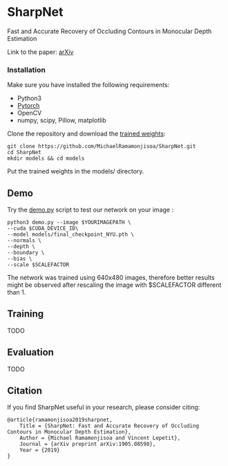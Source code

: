 # SharpNet
Fast and Accurate Recovery of Occluding Contours in Monocular Depth Estimation

Link to the paper: [arXiv](https://arxiv.org/abs/1905.08598)

### Installation

Make sure you have installed the following requirements:

- Python3
- [Pytorch](https://pytorch.org/get-started/locally/)
- OpenCV
- numpy, scipy, Pillow, matplotlib

Clone the repository and download the [trained weights](https://drive.google.com/open?id=1UTruzxPxQdoxF44X7D27f8rISFU0bKMK):

```
git clone https://github.com/MichaelRamamonjisoa/SharpNet.git
cd SharpNet
mkdir models && cd models
```

Put the trained weights in the models/ directory.

## Demo

Try the [demo.py](https://github.com/MichaelRamamonjisoa/SharpNet/blob/master/demo.py) 
script to test our network on your image :

```
python3 demo.py --image $YOURIMAGEPATH \
--cuda $CUDA_DEVICE_ID\
--model models/final_checkpoint_NYU.pth \
--normals \
--depth \
--boundary \
--bias \
--scale $SCALEFACTOR 
```

The network was trained using 640x480 images, therefore better results might be 
observed after rescaling the image with $SCALEFACTOR different than 1. 

## Training

TODO

## Evaluation

TODO

## Citation

If you find SharpNet useful in your research, please consider citing:
```
@article{ramamonjisoa2019sharpnet,
    Title = {SharpNet: Fast and Accurate Recovery of Occluding Contours in Monocular Depth Estimation},
    Author = {Michael Ramamonjisoa and Vincent Lepetit},
    Journal = {arXiv preprint arXiv:1905.08598},
    Year = {2019}
}
```